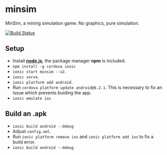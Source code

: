 # minsim
MinSim, a mining simulation game. No graphics, pure simulation.

[![Build Status](https://travis-ci.org/EightBitBoy/minsim.svg?branch=master)](https://travis-ci.org/EightBitBoy/minsim)

## Setup
* Install **[node.js](https://nodejs.org/)**, the package manager **npm** is included.
* `npm install -g cordova ionic`
* `ionic start minsim --v2`.
* `ionic serve`.
* `ionic platform add android`.
* Run `cordova platform update android@6.2.1`. This is necessary to fix an issue which prevents buiding the app.
* `ionic emulate ios`

## Build an .apk
* `ionic build android --debug`
* Adjust `config.xml`.
* Run `ionic platform remove ios` and `ionic platform add ios` to fix a build error.
* `ionic build android --debug`
